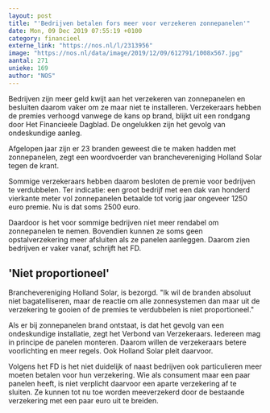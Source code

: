```yaml
---
layout: post
title: "'Bedrijven betalen fors meer voor verzekeren zonnepanelen'"
date: Mon, 09 Dec 2019 07:55:19 +0100
category: financieel
externe_link: "https://nos.nl/l/2313956"
image: "https://nos.nl/data/image/2019/12/09/612791/1008x567.jpg"
aantal: 271
unieke: 169
author: "NOS"
---
```


<p>Bedrijven zijn meer geld kwijt aan het verzekeren van zonnepanelen en besluiten daarom vaker om ze maar niet te installeren. Verzekeraars hebben de premies verhoogd vanwege de kans op brand, blijkt uit een rondgang door Het Financieele Dagblad. De ongelukken zijn het gevolg van ondeskundige aanleg.</p>
<p>Afgelopen jaar zijn er 23 branden geweest die te maken hadden met zonnepanelen, zegt een woordvoerder van branchevereniging Holland Solar tegen de krant.</p>
<p>Sommige verzekeraars hebben daarom besloten de premie voor bedrijven te verdubbelen. Ter indicatie: een groot bedrijf met een dak van honderd vierkante meter vol zonnepanelen betaalde tot vorig jaar ongeveer 1250 euro premie. Nu is dat soms 2500 euro.</p>
<p>Daardoor is het voor sommige bedrijven niet meer rendabel om zonnepanelen te nemen. Bovendien kunnen ze soms geen opstalverzekering meer afsluiten als ze panelen aanleggen. Daarom zien bedrijven er vaker vanaf, schrijft het FD.</p>
<h2>'Niet proportioneel'</h2>
<p>Branchevereniging Holland Solar, is bezorgd. "Ik wil de branden absoluut niet bagatelliseren, maar de reactie om alle zonnesystemen dan maar uit de verzekering te gooien of de premies te verdubbelen is niet proportioneel."</p>
<p>Als er bij zonnepanelen brand ontstaat, is dat het gevolg van een ondeskundige installatie, zegt het Verbond van Verzekeraars. Iedereen mag in principe de panelen monteren. Daarom willen de verzekeraars betere voorlichting en meer regels. Ook Holland Solar pleit daarvoor.</p>
<p>Volgens het FD is het niet duidelijk of naast bedrijven ook particulieren meer moeten betalen voor hun verzekering. Wie als consument maar een paar panelen heeft, is niet verplicht daarvoor een aparte verzekering af te sluiten. Ze kunnen tot nu toe worden meeverzekerd door de bestaande verzekering met een paar euro uit te breiden.</p>

